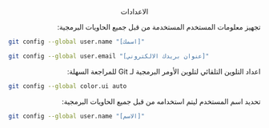 <p dir="rtl" align="center">
الاعدادات
</p>
<p dir="rtl" align="right"> 
   تجهيز معلومات المستخدم المستخدمة من قبل جميع الحاويات البرمجية:
</p>

```bash 
git config --global user.name "[اسمك]"
```
```bash 
git config --global user.email "[عنوان بريدك الالكتروني]"
```

<p dir="rtl" align="right"> 
اعداد التلوين التلقائي لتلوين الأومر البرمجية لـ Git للمراجعة السهلة:
</p>

```bash 
git config --global color.ui auto
```


<p dir="rtl" align="right">  
	تحديد اسم المستخدم ليتم استخدامه من قبل جميع الحاويات البرمجية:
</p>

```bash 
git config --global user.name "[الاسم]"
```
